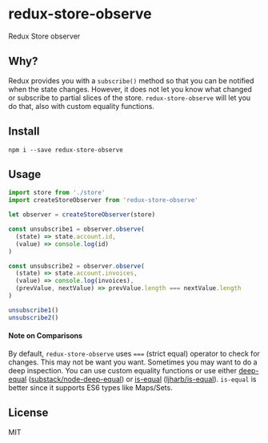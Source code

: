 # redux-store-observe
Redux Store observer

## Why?

Redux provides you with a `subscribe()` method so that you can be notified when the state changes. However, it does not let you know what changed or subscribe to partial slices of the store. `redux-store-observe` will let you do that, also with custom equality functions.

## Install

```
npm i --save redux-store-observe
```

## Usage

```js
import store from './store'
import createStoreObserver from 'redux-store-observe'

let observer = createStoreObserver(store)

const unsubscribe1 = observer.observe(
  (state) => state.account.id,
  (value) => console.log(id)
)

const unsubscribe2 = observer.observe(
  (state) => state.account.invoices,
  (value) => console.log(invoices),
  (prevValue, nextValue) => prevValue.length === nextValue.length
)

unsubscribe1()
unsubscribe2()
```

#### Note on Comparisons

By default, `redux-store-observe` uses `===` (strict equal) operator to check for changes. This may not be want you want. Sometimes you may want to do a deep inspection. You can use custom equality functions or use either [deep-equal](https://www.npmjs.com/package/deep-equal) ([substack/node-deep-equal](https://github.com/substack/node-deep-equal)) or [is-equal](https://www.npmjs.com/package/is-equal) ([ljharb/is-equal](https://github.com/ljharb/is-equal)). `is-equal` is better since it supports ES6 types like Maps/Sets.


## License

MIT